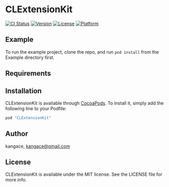 # CLExtensionKit

[![CI Status](http://img.shields.io/travis/kangace/CLExtensionKit.svg?style=flat)](https://travis-ci.org/kangace/CLExtensionKit)
[![Version](https://img.shields.io/cocoapods/v/CLExtensionKit.svg?style=flat)](http://cocoapods.org/pods/CLExtensionKit)
[![License](https://img.shields.io/cocoapods/l/CLExtensionKit.svg?style=flat)](http://cocoapods.org/pods/CLExtensionKit)
[![Platform](https://img.shields.io/cocoapods/p/CLExtensionKit.svg?style=flat)](http://cocoapods.org/pods/CLExtensionKit)

## Example

To run the example project, clone the repo, and run `pod install` from the Example directory first.

## Requirements

## Installation

CLExtensionKit is available through [CocoaPods](http://cocoapods.org). To install
it, simply add the following line to your Podfile:

```ruby
pod "CLExtensionKit"
```

## Author

kangace, kangace@gmail.com

## License

CLExtensionKit is available under the MIT license. See the LICENSE file for more info.
